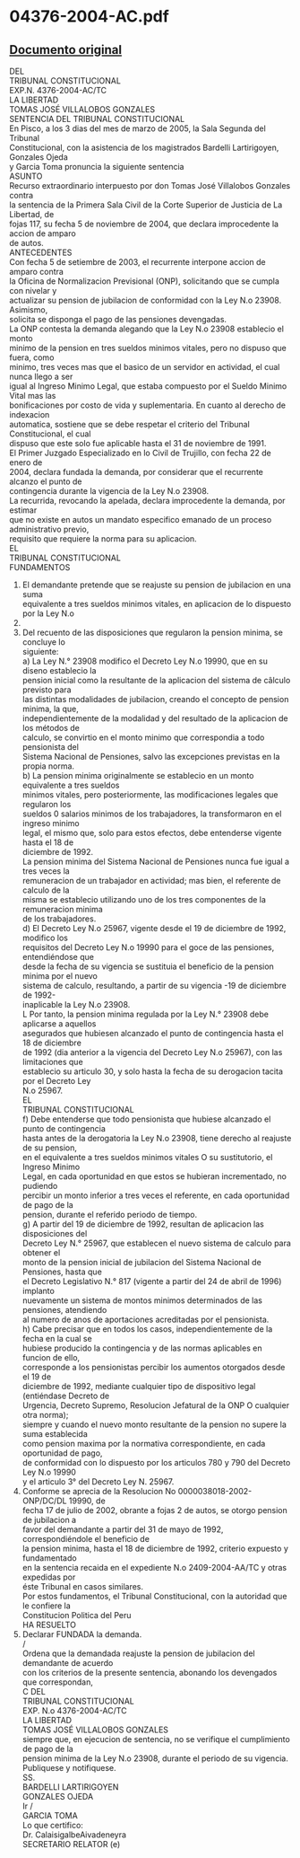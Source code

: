 
04376-2004-AC.pdf
=================
  
[Documento original](https://tc.gob.pe/jurisprudencia/2005/04376-2004-AC.pdf)  
---  
DEL  
TRIBUNAL CONSTITUCIONAL  
EXP.N. 4376-2004-AC/TC  
LA LIBERTAD  
TOMAS JOSÉ VILLALOBOS GONZALES  
SENTENCIA DEL TRIBUNAL CONSTITUCIONAL  
En Pisco, a los 3 dias del mes de marzo de 2005, la Sala Segunda del Tribunal  
Constitucional, con la asistencia de los magistrados Bardelli Lartirigoyen, Gonzales Ojeda  
y Garcia Toma pronuncia la siguiente sentencia  
ASUNTO  
Recurso extraordinario interpuesto por don Tomas José Villalobos Gonzales contra  
la sentencia de la Primera Sala Civil de la Corte Superior de Justicia de La Libertad, de  
fojas 117, su fecha 5 de noviembre de 2004, que declara improcedente la accion de amparo  
de autos.  
ANTECEDENTES  
Con fecha 5 de setiembre de 2003, el recurrente interpone accion de amparo contra  
la Oficina de Normalizacion Previsional (ONP), solicitando que se cumpla con nivelar y  
actualizar su pension de jubilacion de conformidad con la Ley N.o 23908. Asimismo,  
solicita se disponga el pago de las pensiones devengadas.  
La ONP contesta la demanda alegando que la Ley N.o 23908 establecio el monto  
minimo de la pension en tres sueldos minimos vitales, pero no dispuso que fuera, como  
minimo, tres veces mas que el basico de un servidor en actividad, el cual nunca llego a ser  
igual al Ingreso Minimo Legal, que estaba compuesto por el Sueldo Minimo Vital mas las  
bonificaciones por costo de vida y suplementaria. En cuanto al derecho de indexacion  
automatica, sostiene que se debe respetar el criterio del Tribunal Constitucional, el cual  
dispuso que este solo fue aplicable hasta el 31 de noviembre de 1991.  
El Primer Juzgado Especializado en lo Civil de Trujillo, con fecha 22 de enero de  
2004, declara fundada la demanda, por considerar que el recurrente alcanzo el punto de  
contingencia durante la vigencia de la Ley N.o 23908.  
La recurrida, revocando la apelada, declara improcedente la demanda, por estimar  
que no existe en autos un mandato especifico emanado de un proceso administrativo previo,  
requisito que requiere la norma para su aplicacion.  
EL  
TRIBUNAL CONSTITUCIONAL  
FUNDAMENTOS  
1. El demandante pretende que se reajuste su pension de jubilacion en una suma  
equivalente a tres sueldos minimos vitales, en aplicacion de lo dispuesto por la Ley N.o  
23908.  
2. Del recuento de las disposiciones que regularon la pension minima, se concluye lo  
siguiente:  
a) La Ley N.° 23908 modifico el Decreto Ley N.o 19990, que en su diseno establecio la  
pension inicial como la resultante de la aplicacion del sistema de câlculo previsto para  
las distintas modalidades de jubilacion, creando el concepto de pension minima, la que,  
independientemente de la modalidad y del resultado de la aplicacion de los métodos de  
calculo, se convirtio en el monto minimo que correspondia a todo pensionista del  
Sistema Nacional de Pensiones, salvo las excepciones previstas en la propia norma.  
b) La pension minima originalmente se establecio en un monto equivalente a tres sueldos  
minimos vitales, pero posteriormente, las modificaciones legales que regularon los  
sueldos 0 salarios minimos de los trabajadores, la transformaron en el ingreso minimo  
legal, el mismo que, solo para estos efectos, debe entenderse vigente hasta el 18 de  
diciembre de 1992.  
La pension minima del Sistema Nacional de Pensiones nunca fue igual a tres veces la  
remuneracion de un trabajador en actividad; mas bien, el referente de calculo de la  
misma se establecio utilizando uno de los tres componentes de la remuneracion minima  
de los trabajadores.  
d) El Decreto Ley N.o 25967, vigente desde el 19 de diciembre de 1992, modifico los  
requisitos del Decreto Ley N.o 19990 para el goce de las pensiones, entendiéndose que  
desde la fecha de su vigencia se sustituia el beneficio de la pension minima por el nuevo  
sistema de calculo, resultando, a partir de su vigencia -19 de diciembre de 1992-  
inaplicable la Ley N.o 23908.  
L Por tanto, la pension minima regulada por la Ley N.° 23908 debe aplicarse a aquellos  
asegurados que hubiesen alcanzado el punto de contingencia hasta el 18 de diciembre  
de 1992 (dia anterior a la vigencia del Decreto Ley N.o 25967), con las limitaciones que  
establecio su articulo 30, y solo hasta la fecha de su derogacion tacita por el Decreto Ley  
N.o 25967.  
EL  
TRIBUNAL CONSTITUCIONAL  
f) Debe entenderse que todo pensionista que hubiese alcanzado el punto de contingencia  
hasta antes de la derogatoria la Ley N.o 23908, tiene derecho al reajuste de su pension,  
en el equivalente a tres sueldos minimos vitales O su sustitutorio, el Ingreso Minimo  
Legal, en cada oportunidad en que estos se hubieran incrementado, no pudiendo  
percibir un monto inferior a tres veces el referente, en cada oportunidad de pago de la  
pension, durante el referido periodo de tiempo.  
g) A partir del 19 de diciembre de 1992, resultan de aplicacion las disposiciones del  
Decreto Ley N.° 25967, que establecen el nuevo sistema de calculo para obtener el  
monto de la pension inicial de jubilacion del Sistema Nacional de Pensiones, hasta que  
el Decreto Legislativo N.° 817 (vigente a partir del 24 de abril de 1996) implanto  
nuevamente un sistema de montos minimos determinados de las pensiones, atendiendo  
al numero de anos de aportaciones acreditadas por el pensionista.  
h) Cabe precisar que en todos los casos, independientemente de la fecha en la cual se  
hubiese producido la contingencia y de las normas aplicables en funcion de ello,  
corresponde a los pensionistas percibir los aumentos otorgados desde el 19 de  
diciembre de 1992, mediante cualquier tipo de dispositivo legal (entiéndase Decreto de  
Urgencia, Decreto Supremo, Resolucion Jefatural de la ONP O cualquier otra norma);  
siempre y cuando el nuevo monto resultante de la pension no supere la suma establecida  
como pension maxima por la normativa correspondiente, en cada oportunidad de pago,  
de conformidad con lo dispuesto por los articulos 780 y 790 del Decreto Ley N.o 19990  
y el articulo 3° del Decreto Ley N. 25967.  
3. Conforme se aprecia de la Resolucion No 0000038018-2002-ONP/DC/DL 19990, de  
fecha 17 de julio de 2002, obrante a fojas 2 de autos, se otorgo pension de jubilacion a  
favor del demandante a partir del 31 de mayo de 1992, correspondiéndole el beneficio de  
la pension minima, hasta el 18 de diciembre de 1992, criterio expuesto y fundamentado  
en la sentencia recaida en el expediente N.o 2409-2004-AA/TC y otras expedidas por  
éste Tribunal en casos similares.  
Por estos fundamentos, el Tribunal Constitucional, con la autoridad que le confiere la  
Constitucion Politica del Peru  
HA RESUELTO  
1. Declarar FUNDADA la demanda.  
/  
Ordena que la demandada reajuste la pension de jubilacion del demandante de acuerdo  
con los criterios de la presente sentencia, abonando los devengados que correspondan,  
C DEL  
TRIBUNAL CONSTITUCIONAL  
EXP. N.o 4376-2004-AC/TC  
LA LIBERTAD  
TOMAS JOSÉ VILLALOBOS GONZALES  
siempre que, en ejecucion de sentencia, no se verifique el cumplimiento de pago de la  
pension minima de la Ley N.o 23908, durante el periodo de su vigencia.  
Publiquese y notifiquese.  
SS.  
BARDELLI LARTIRIGOYEN  
GONZALES OJEDA  
Ir /  
GARCIA TOMA  
Lo que certifico:  
Dr. CalaisigalbeAivadeneyra  
SECRETARIO RELATOR (e)
